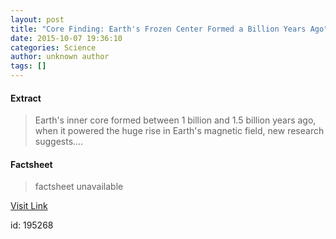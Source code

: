 ```yaml
---
layout: post
title: "Core Finding: Earth's Frozen Center Formed a Billion Years Ago"
date: 2015-10-07 19:36:10
categories: Science
author: unknown author
tags: []
---
```



#### Extract
>Earth's inner core formed between 1 billion and 1.5 billion years ago, when it powered the huge rise in Earth's magnetic field, new research suggests....

#### Factsheet
>factsheet unavailable

[Visit Link](http://www.livescience.com/52414-earths-core-formed-long-ago.html)

id:  195268
